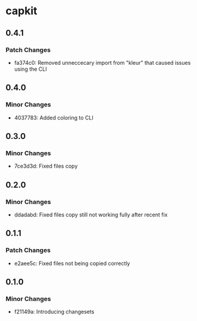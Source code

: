 # capkit

## 0.4.1

### Patch Changes

- fa374c0: Removed unneccecary import from "kleur" that caused issues using the CLI

## 0.4.0

### Minor Changes

- 4037783: Added coloring to CLI

## 0.3.0

### Minor Changes

- 7ce3d3d: Fixed files copy

## 0.2.0

### Minor Changes

- ddadabd: Fixed files copy still not working fully after recent fix

## 0.1.1

### Patch Changes

- e2aee5c: Fixed files not being copied correctly

## 0.1.0

### Minor Changes

- f21149a: Introducing changesets
